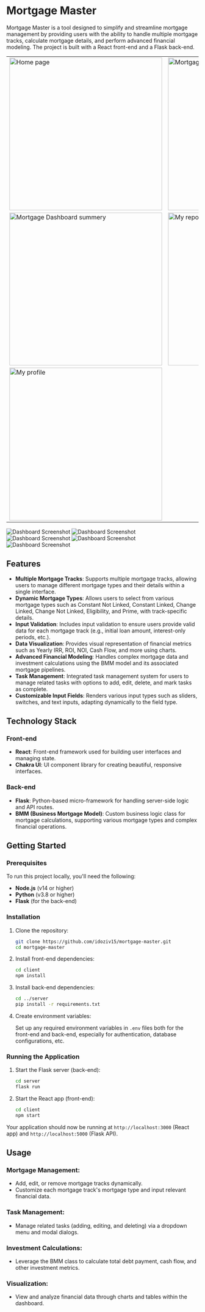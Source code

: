 # Mortgage Master

Mortgage Master is a tool designed to simplify and streamline mortgage management by providing users with the ability to handle multiple mortgage tracks, calculate mortgage details, and perform advanced financial modeling. The project is built with a React front-end and a Flask back-end.

<table>
  <tr>
    <td><img src="./assets/homepage.png" alt="Home page" width="400"/></td>
    <td><img src="./assets/dashboard.png" alt="Mortgage Dashboard" width="400"/></td>
  </tr>
   <tr>
    <td><img src="./assets/dashboard-graghs.png" alt="Mortgage Dashboard summery" width="400"/></td>
    <td><img src="./assets/reports.png" alt="My reports" width="400"/></td>
   </tr>
   <tr>
    <td><img src="./assets/profile.png" alt="My profile" width="400"/></td>
   </tr>
</table>


![Dashboard Screenshot](./assets/homepage.png)
![Dashboard Screenshot](./assets/dashboard.png)
![Dashboard Screenshot](./assets/dashboard-graghs.png)
![Dashboard Screenshot](./assets/reports.png)
![Dashboard Screenshot](./assets/profile.png)

## Features

- **Multiple Mortgage Tracks**: Supports multiple mortgage tracks, allowing users to manage different mortgage types and their details within a single interface.
- **Dynamic Mortgage Types**: Allows users to select from various mortgage types such as Constant Not Linked, Constant Linked, Change Linked, Change Not Linked, Eligibility, and Prime, with track-specific details.
- **Input Validation**: Includes input validation to ensure users provide valid data for each mortgage track (e.g., initial loan amount, interest-only periods, etc.).
- **Data Visualization**: Provides visual representation of financial metrics such as Yearly IRR, ROI, NOI, Cash Flow, and more using charts.
- **Advanced Financial Modeling**: Handles complex mortgage data and investment calculations using the BMM model and its associated mortgage pipelines.
- **Task Management**: Integrated task management system for users to manage related tasks with options to add, edit, delete, and mark tasks as complete.
- **Customizable Input Fields**: Renders various input types such as sliders, switches, and text inputs, adapting dynamically to the field type.

## Technology Stack

### Front-end

- **React**: Front-end framework used for building user interfaces and managing state.
- **Chakra UI**: UI component library for creating beautiful, responsive interfaces.

### Back-end

- **Flask**: Python-based micro-framework for handling server-side logic and API routes.
- **BMM (Business Mortgage Model)**: Custom business logic class for mortgage calculations, supporting various mortgage types and complex financial operations.

## Getting Started

### Prerequisites

To run this project locally, you'll need the following:

- **Node.js** (v14 or higher)
- **Python** (v3.8 or higher)
- **Flask** (for the back-end)

### Installation

1. Clone the repository:

    ```bash
    git clone https://github.com/idoziv15/mortgage-master.git
    cd mortgage-master
    ```

2. Install front-end dependencies:

    ```bash
    cd client
    npm install
    ```

3. Install back-end dependencies:

    ```bash
    cd ../server
    pip install -r requirements.txt
    ```

4. Create environment variables:

   Set up any required environment variables in `.env` files both for the front-end and back-end, especially for authentication, database configurations, etc.

### Running the Application

1. Start the Flask server (back-end):

    ```bash
    cd server
    flask run
    ```

2. Start the React app (front-end):

    ```bash
    cd client
    npm start
    ```

Your application should now be running at `http://localhost:3000` (React app) and `http://localhost:5000` (Flask API).

## Usage

### Mortgage Management:

- Add, edit, or remove mortgage tracks dynamically.
- Customize each mortgage track's mortgage type and input relevant financial data.

### Task Management:

- Manage related tasks (adding, editing, and deleting) via a dropdown menu and modal dialogs.

### Investment Calculations:

- Leverage the BMM class to calculate total debt payment, cash flow, and other investment metrics.

### Visualization:

- View and analyze financial data through charts and tables within the dashboard.

